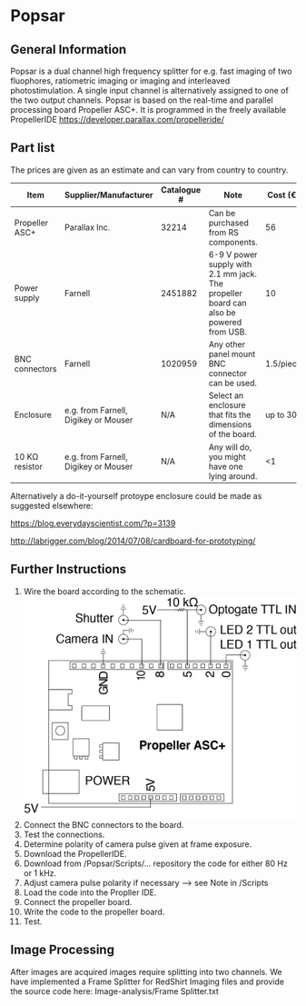# Popsar

## General Information

Popsar is a dual channel high frequency splitter for e.g. fast imaging of two fluophores, ratiometric imaging or 
imaging and interleaved photostimulation. A single input channel is alternatively assigned to one of the two output channels.
Popsar is based on the real-time and parallel processing board Propeller ASC+. It is programmed in the freely available
PropellerIDE https://developer.parallax.com/propelleride/



## Part list

The prices are given as an estimate and can vary from country to country.

Item | Supplier/Manufacturer | Catalogue # | Note | Cost (€)
------------ | ------------- | ------------- | ------------- | -------------
Propeller ASC+ | Parallax Inc. | 32214 | Can be purchased from RS components. | 56
Power supply | Farnell | 2451882 | 6-9 V power supply with 2.1 mm jack. The propeller board can also be powered from USB. | 10
BNC connectors | Farnell | 1020959 | Any other panel mount BNC connector can be used. | 1.5/piece
Enclosure | e.g. from Farnell, Digikey or Mouser | N/A | Select an enclosure that fits the dimensions of the board. | up to 30
10 KΩ resistor | e.g. from Farnell, Digikey or Mouser | N/A | Any will do, you might have one lying around. | <1

Alternatively a do-it-yourself protoype enclosure could be made as suggested elsewhere:

https://blog.everydayscientist.com/?p=3139

http://labrigger.com/blog/2014/07/08/cardboard-for-prototyping/


## Further Instructions

1. Wire the board according to the schematic. 
![Circuit Image](https://github.com/Kolelab/Fluorescence-Microscopy-Tools/blob/master/Popsar/Circuit%20Popsar.png)
1. Connect the BNC connectors to the board.
1. Test the connections.
1. Determine polarity of camera pulse given at frame exposure.
1. Download the PropellerIDE.
1. Download from /Popsar/Scripts/... repository the code for either 80 Hz or 1 kHz. 
1. Adjust camera pulse polarity if necessary --> see Note in /Scripts
1. Load the code into the Propller IDE.
1. Connect the propeller board.
1. Write the code to the propeller board.
1. Test.


## Image Processing
After images are acquired images require splitting into two channels. We have implemented a Frame Splitter for RedShirt Imaging files and provide the source code here: Image-analysis/Frame Splitter.txt




